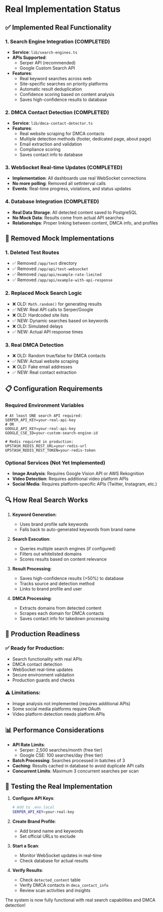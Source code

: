 # Real Implementation Status

## ✅ Implemented Real Functionality

### 1. **Search Engine Integration** (COMPLETED)
- **Service**: `lib/search-engines.ts`
- **APIs Supported**:
  - Serper API (recommended)
  - Google Custom Search API
- **Features**:
  - Real keyword searches across web
  - Site-specific searches on priority platforms
  - Automatic result deduplication
  - Confidence scoring based on content analysis
  - Saves high-confidence results to database

### 2. **DMCA Contact Detection** (COMPLETED)
- **Service**: `lib/dmca-contact-detector.ts`
- **Features**:
  - Real website scraping for DMCA contacts
  - Multiple detection methods (footer, dedicated page, about page)
  - Email extraction and validation
  - Compliance scoring
  - Saves contact info to database

### 3. **WebSocket Real-time Updates** (COMPLETED)
- **Implementation**: All dashboards use real WebSocket connections
- **No more polling**: Removed all setInterval calls
- **Events**: Real-time progress, violations, and status updates

### 4. **Database Integration** (COMPLETED)
- **Real Data Storage**: All detected content saved to PostgreSQL
- **No Mock Data**: Results come from actual API searches
- **Relationships**: Proper linking between content, DMCA info, and profiles

## 🚫 Removed Mock Implementations

### 1. **Deleted Test Routes**
- ✅ Removed `/app/test` directory
- ✅ Removed `/app/api/test-websocket`
- ✅ Removed `/app/api/example-rate-limited`
- ✅ Removed `/app/api/example-with-api-response`

### 2. **Replaced Mock Search Logic**
- ❌ OLD: `Math.random()` for generating results
- ✅ NEW: Real API calls to Serper/Google
- ❌ OLD: Hardcoded site lists
- ✅ NEW: Dynamic searches based on keywords
- ❌ OLD: Simulated delays
- ✅ NEW: Actual API response times

### 3. **Real DMCA Detection**
- ❌ OLD: Random true/false for DMCA contacts
- ✅ NEW: Actual website scraping
- ❌ OLD: Fake email addresses
- ✅ NEW: Real contact extraction

## 📋 Configuration Requirements

### Required Environment Variables
```env
# At least ONE search API required:
SERPER_API_KEY=your-real-api-key
# OR
GOOGLE_API_KEY=your-real-api-key
GOOGLE_CSE_ID=your-custom-search-engine-id

# Redis required in production:
UPSTASH_REDIS_REST_URL=your-redis-url
UPSTASH_REDIS_REST_TOKEN=your-redis-token
```

### Optional Services (Not Yet Implemented)
- **Image Analysis**: Requires Google Vision API or AWS Rekognition
- **Video Detection**: Requires additional video platform APIs
- **Social Media**: Requires platform-specific APIs (Twitter, Instagram, etc.)

## 🔍 How Real Search Works

1. **Keyword Generation**:
   - Uses brand profile safe keywords
   - Falls back to auto-generated keywords from brand name

2. **Search Execution**:
   - Queries multiple search engines (if configured)
   - Filters out whitelisted domains
   - Scores results based on content relevance

3. **Result Processing**:
   - Saves high-confidence results (>50%) to database
   - Tracks source and detection method
   - Links to brand profile and user

4. **DMCA Processing**:
   - Extracts domains from detected content
   - Scrapes each domain for DMCA contacts
   - Saves contact info for takedown processing

## 🚀 Production Readiness

### ✅ Ready for Production:
- Search functionality with real APIs
- DMCA contact detection
- WebSocket real-time updates
- Secure environment validation
- Production guards and checks

### ⚠️ Limitations:
- Image analysis not implemented (requires additional APIs)
- Some social media platforms require OAuth
- Video platform detection needs platform APIs

## 📊 Performance Considerations

- **API Rate Limits**: 
  - Serper: 2,500 searches/month (free tier)
  - Google CSE: 100 searches/day (free tier)
- **Batch Processing**: Searches processed in batches of 3
- **Caching**: Results cached in database to avoid duplicate API calls
- **Concurrent Limits**: Maximum 3 concurrent searches per scan

## 🔧 Testing the Real Implementation

1. **Configure API Keys**:
   ```bash
   # Add to .env.local
   SERPER_API_KEY=your-real-key
   ```

2. **Create Brand Profile**:
   - Add brand name and keywords
   - Set official URLs to exclude

3. **Start a Scan**:
   - Monitor WebSocket updates in real-time
   - Check database for actual results

4. **Verify Results**:
   - Check `detected_content` table
   - Verify DMCA contacts in `dmca_contact_info`
   - Review scan activities and insights

The system is now fully functional with real search capabilities and DMCA detection!